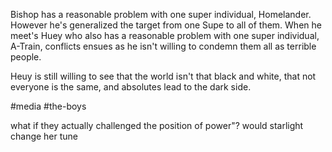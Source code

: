 Bishop has a reasonable problem with one super individual, Homelander.  However he's generalized the target from one Supe to all of them.  When he meet's Huey who also has a reasonable problem with one super individual, A-Train, conflicts ensues as he isn't willing to condemn them all as terrible people.

Heuy is still willing to see that the world isn't that black and white, that not everyone is the same, and absolutes lead to the dark side.

#media #the-boys


what if they actually challenged the position of power"?  would starlight change her tune
